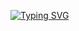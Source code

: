 </div>  <div align="center">
</div>  

[![Typing SVG](https://readme-typing-svg.herokuapp.com/?color=262A56ize=35&center=true&vCenter=true&width=1000&lines=Hello!,+My+name+is+Edward;I'm+26+years+old;I+from+Russia,;I+study+iOS+development;Be+Welcome!+:%29)](https://git.io/typing-svg)
